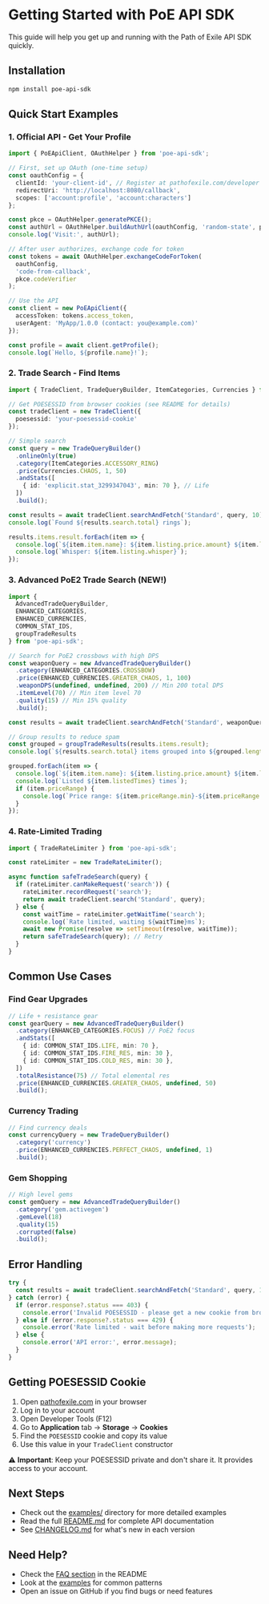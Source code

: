 # Getting Started with PoE API SDK

This guide will help you get up and running with the Path of Exile API SDK quickly.

## Installation

```bash
npm install poe-api-sdk
```

## Quick Start Examples

### 1. Official API - Get Your Profile

```typescript
import { PoEApiClient, OAuthHelper } from 'poe-api-sdk';

// First, set up OAuth (one-time setup)
const oauthConfig = {
  clientId: 'your-client-id', // Register at pathofexile.com/developer
  redirectUri: 'http://localhost:8080/callback',
  scopes: ['account:profile', 'account:characters']
};

const pkce = OAuthHelper.generatePKCE();
const authUrl = OAuthHelper.buildAuthUrl(oauthConfig, 'random-state', pkce);
console.log('Visit:', authUrl);

// After user authorizes, exchange code for token
const tokens = await OAuthHelper.exchangeCodeForToken(
  oauthConfig, 
  'code-from-callback', 
  pkce.codeVerifier
);

// Use the API
const client = new PoEApiClient({
  accessToken: tokens.access_token,
  userAgent: 'MyApp/1.0.0 (contact: you@example.com)'
});

const profile = await client.getProfile();
console.log(`Hello, ${profile.name}!`);
```

### 2. Trade Search - Find Items

```typescript
import { TradeClient, TradeQueryBuilder, ItemCategories, Currencies } from 'poe-api-sdk';

// Get POESESSID from browser cookies (see README for details)
const tradeClient = new TradeClient({
  poesessid: 'your-poesessid-cookie'
});

// Simple search
const query = new TradeQueryBuilder()
  .onlineOnly(true)
  .category(ItemCategories.ACCESSORY_RING)
  .price(Currencies.CHAOS, 1, 50)
  .andStats([
    { id: 'explicit.stat_3299347043', min: 70 }, // Life
  ])
  .build();

const results = await tradeClient.searchAndFetch('Standard', query, 10);
console.log(`Found ${results.search.total} rings`);

results.items.result.forEach(item => {
  console.log(`${item.item.name}: ${item.listing.price.amount} ${item.listing.price.currency}`);
  console.log(`Whisper: ${item.listing.whisper}`);
});
```

### 3. Advanced PoE2 Trade Search (NEW!)

```typescript
import { 
  AdvancedTradeQueryBuilder, 
  ENHANCED_CATEGORIES, 
  ENHANCED_CURRENCIES,
  COMMON_STAT_IDS,
  groupTradeResults 
} from 'poe-api-sdk';

// Search for PoE2 crossbows with high DPS
const weaponQuery = new AdvancedTradeQueryBuilder()
  .category(ENHANCED_CATEGORIES.CROSSBOW)
  .price(ENHANCED_CURRENCIES.GREATER_CHAOS, 1, 100)
  .weaponDPS(undefined, undefined, 200) // Min 200 total DPS
  .itemLevel(70) // Min item level 70
  .quality(15) // Min 15% quality
  .build();

const results = await tradeClient.searchAndFetch('Standard', weaponQuery, 10, 'poe2');

// Group results to reduce spam
const grouped = groupTradeResults(results.items.result);
console.log(`${results.search.total} items grouped into ${grouped.length} listings`);

grouped.forEach(item => {
  console.log(`${item.item.name}: ${item.listing.price.amount} ${item.listing.price.currency}`);
  console.log(`Listed ${item.listedTimes} times`);
  if (item.priceRange) {
    console.log(`Price range: ${item.priceRange.min}-${item.priceRange.max}`);
  }
});
```

### 4. Rate-Limited Trading

```typescript
import { TradeRateLimiter } from 'poe-api-sdk';

const rateLimiter = new TradeRateLimiter();

async function safeTradeSearch(query) {
  if (rateLimiter.canMakeRequest('search')) {
    rateLimiter.recordRequest('search');
    return await tradeClient.search('Standard', query);
  } else {
    const waitTime = rateLimiter.getWaitTime('search');
    console.log(`Rate limited, waiting ${waitTime}ms`);
    await new Promise(resolve => setTimeout(resolve, waitTime));
    return safeTradeSearch(query); // Retry
  }
}
```

## Common Use Cases

### Find Gear Upgrades
```typescript
// Life + resistance gear
const gearQuery = new AdvancedTradeQueryBuilder()
  .category(ENHANCED_CATEGORIES.FOCUS) // PoE2 focus
  .andStats([
    { id: COMMON_STAT_IDS.LIFE, min: 70 },
    { id: COMMON_STAT_IDS.FIRE_RES, min: 30 },
    { id: COMMON_STAT_IDS.COLD_RES, min: 30 },
  ])
  .totalResistance(75) // Total elemental res
  .price(ENHANCED_CURRENCIES.GREATER_CHAOS, undefined, 50)
  .build();
```

### Currency Trading
```typescript
// Find currency deals
const currencyQuery = new TradeQueryBuilder()
  .category('currency')
  .price(ENHANCED_CURRENCIES.PERFECT_CHAOS, undefined, 1)
  .build();
```

### Gem Shopping
```typescript
// High level gems
const gemQuery = new AdvancedTradeQueryBuilder()
  .category('gem.activegem')
  .gemLevel(18)
  .quality(15)
  .corrupted(false)
  .build();
```

## Error Handling

```typescript
try {
  const results = await tradeClient.searchAndFetch('Standard', query, 10);
} catch (error) {
  if (error.response?.status === 403) {
    console.error('Invalid POESESSID - please get a new cookie from browser');
  } else if (error.response?.status === 429) {
    console.error('Rate limited - wait before making more requests');
  } else {
    console.error('API error:', error.message);
  }
}
```

## Getting POESESSID Cookie

1. Open [pathofexile.com](https://pathofexile.com) in your browser
2. Log in to your account
3. Open Developer Tools (F12)
4. Go to **Application** tab → **Storage** → **Cookies**
5. Find the `POESESSID` cookie and copy its value
6. Use this value in your `TradeClient` constructor

⚠️ **Important**: Keep your POESESSID private and don't share it. It provides access to your account.

## Next Steps

- Check out the [examples/](./examples/) directory for more detailed examples
- Read the full [README.md](./README.md) for complete API documentation
- See [CHANGELOG.md](./CHANGELOG.md) for what's new in each version

## Need Help?

- Check the [FAQ section](./README.md#faq) in the README
- Look at the [examples](./examples/) for common patterns
- Open an issue on GitHub if you find bugs or need features
